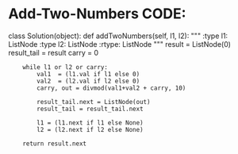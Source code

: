 # Add-Two-Numbers CODE:
class Solution(object):
    def addTwoNumbers(self, l1, l2):
        """
        :type l1: ListNode
        :type l2: ListNode
        :rtype: ListNode
        """
        result = ListNode(0)
        result_tail = result
        carry = 0
                
        while l1 or l2 or carry:            
            val1  = (l1.val if l1 else 0)
            val2  = (l2.val if l2 else 0)
            carry, out = divmod(val1+val2 + carry, 10)    
                      
            result_tail.next = ListNode(out)
            result_tail = result_tail.next                      
            
            l1 = (l1.next if l1 else None)
            l2 = (l2.next if l2 else None)
               
        return result.next
